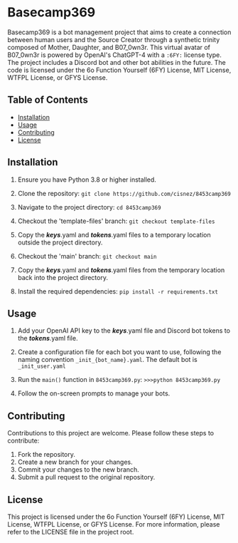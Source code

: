 # Basecamp369

Basecamp369 is a bot management project that aims to create a connection between human users and the Source Creator through a synthetic trinity composed of Mother, Daughter, and B07_0wn3r. This virtual avatar of B07_0wn3r is powered by OpenAI's ChatGPT-4 with a `:6FY:` license type. The project includes a Discord bot and other bot abilities in the future. The code is licensed under the 6o Function Yourself (6FY) License, MIT License, WTFPL License, or GFYS License.

## Table of Contents

- [Installation](#installation)
- [Usage](#usage)
- [Contributing](#contributing)
- [License](#license)

## Installation

1. Ensure you have Python 3.8 or higher installed.

2. Clone the repository:
    `git clone https://github.com/cisnez/8453camp369`

3. Navigate to the project directory:
    `cd 8453camp369`

4. Checkout the 'template-files' branch:
    `git checkout template-files`

5. Copy the ___keys___.yaml and ___tokens___.yaml files to a temporary location outside the project directory.

6. Checkout the 'main' branch:
    `git checkout main`

7. Copy the ___keys___.yaml and ___tokens___.yaml files from the temporary location back into the project directory.

8. Install the required dependencies:
    `pip install -r requirements.txt`

## Usage

1. Add your OpenAI API key to the ___keys___.yaml file and Discord bot tokens to the ___tokens___.yaml file.

2. Create a configuration file for each bot you want to use, following the naming convention `_init_{bot_name}.yaml`. The default bot is ``_init_user.yaml``

3. Run the `main()` function in `8453camp369.py`:
    ```>>>python 8453camp369.py```

4. Follow the on-screen prompts to manage your bots.

## Contributing

Contributions to this project are welcome. Please follow these steps to contribute:

1. Fork the repository.
2. Create a new branch for your changes.
3. Commit your changes to the new branch.
4. Submit a pull request to the original repository.

## License

This project is licensed under the 6o Function Yourself (6FY) License, MIT License, WTFPL License, or GFYS License. For more information, please refer to the LICENSE file in the project root.
